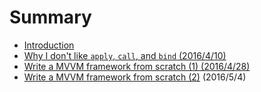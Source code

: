 # Summary

* [Introduction](README.md)
* [Why I don't like `apply`, `call`, and `bind` (2016/4/10)](why_i_dont_like_`apply`,_`call`,_and_`bind`.md)
* [Write a MVVM framework from scratch (1) (2016/4/28)](write_a_mvvm_framework_from_scratch_1.md)
* [Write a MVVM framework from scratch (2)](write_a_mvvm_framework_from_scratch_2.md) (2016/5/4)

